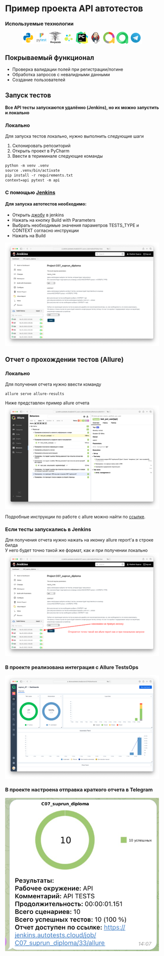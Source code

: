 # Пример проекта API автотестов

###  Используемые технологии
<p align="center">
  <code><img src="images/logo/python.svg" width="40" height="40"  alt="A-d-am" title="Python"></code>
  <code><img src="images/logo/pytest.png" width="40" height="40"  alt="A-d-am" title="PyTest"></code>
  <code><img src="images/logo/requests.png" width="40" height="40"  alt="A-d-am" title="Requests"></code>
  <code><img src="images/logo/selene.png" width="40" height="40"  alt="A-d-am" title="Selene"></code>
  <code><img src="images/logo/pycharm.png" width="40" height="40"  alt="A-d-am" title="PyCharm"></code>
  <code><img src="images/logo/Jenkins.svg" width="40" height="40"  alt="A-d-am" title="Jenkins"></code>
  <code><img src="images/logo/Allure_new.png" width="40" height="40"  alt="A-d-am" title="Allure Report"></code>
  <code><img src="images/logo/allure_testops.png" width="40" height="40"  alt="A-d-am" title="Allure TestOps"></code>
  <code><img src="images/logo/Telegram.svg" width="40" height="40"  alt="A-d-am" title="Telegram Bot"></code>
</p>

## Покрываемый функционал
- Проверка валидации полей при регистрации/логине
- Обработка запросов с невалидными данными
- Создание пользователей


## Запуск тестов
#### Все API тесты запускаются удалённо (Jenkins), но их можно запустить и локально

### Локально

Для запуска тестов локально, нужно выполнить следующие шаги
1. Склонировать репозиторий
2. Открыть проект в PyCharm
3. Ввести в териминале следующие команды
``` 
python -m venv .venv
source .venv/bin/activate
pip install -r requirements.txt
context=api pytest -m api  
```

### С помощью [Jenkins](https://jenkins.autotests.cloud/job/C07_suprun_diploma/)
#### Для запуска автотестов необходимо:
 - Открыть [джобу](https://jenkins.autotests.cloud/job/C07_suprun_diploma/) в jenkins
 - Нажать на кнопку Build with Parameters
 - Выбрать необходимые значения параметров TESTS_TYPE и CONTEXT согласно инструкции 
 - Нажать на Build
<img src="images/screenshots/Jenkins_build.png">

## Отчет о прохождении тестов (Allure)
### Локально
Для получения отчета нужно ввести команду 
```
allure serve allure-results
``` 
Ниже представлен пример allure отчета 
<img src="images/screenshots/allure_report_example_api.png">

Подробные инструкции по работе с allure можно найти по [ссылке](https://allurereport.org/docs/).
### Если тесты запускались в Jenkins

Для получения отчета нужно нажать на иконку allure report'a в строке билда  
У него будет точно такой же формат, как и при получении локально
<img src="images/screenshots/allure_report_from_jenkins.png">

### В проекте реализована интеграция с Allure TestsOps
<img src="images/screenshots/allure_test_ops.png">

### В проекте настроена отправка краткого отчета в Telegram
<img src="images/screenshots/tg_api_allure.png">
